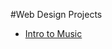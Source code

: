 #Web Design Projects

<ul>
<li><a href="html_new/index.html" target="_blank">Intro to Music</li>
</ul>